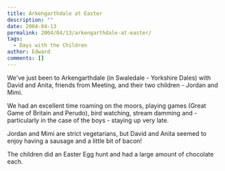 ```yaml
---
title: Arkengarthdale at Easter
description: ""
date: 2004-04-13
permalink: 2004/04/13/arkengarthdale-at-easter/
tags:
  - Days with the Children
author: Edward
comments: []
---
```


We\'ve just been to Arkengarthdale (in Swaledale - Yorkshire Dales) with
David and Anita, friends from Meeting, and their two children - Jordan
and Mimi.

We had an excellent time roaming on the moors, playing games (Great Game
of Britain and Perudo), bird watching, stream damming and - particularly
in the case of the boys - staying up very late.

Jordan and Mimi are strict vegetarians, but David and Anita seemed to
enjoy having a sausage and a little bit of bacon!

The children did an Easter Egg hunt and had a large amount of chocolate
each.

